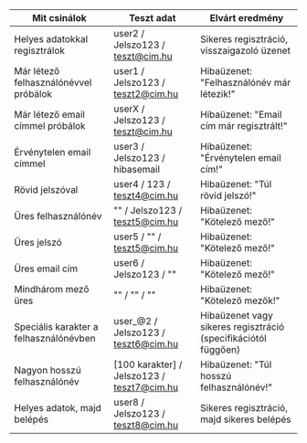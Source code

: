 | Mit csinálok                           | Teszt adat                           | Elvárt eredmény                                      |
|-----------------------------------------|--------------------------------------|------------------------------------------------------|
| Helyes adatokkal regisztrálok           | user2 / Jelszo123 / teszt@cim.hu     | Sikeres regisztráció, visszaigazoló üzenet           |
| Már létező felhasználónévvel próbálok   | user1 / Jelszo123 / teszt2@cim.hu    | Hibaüzenet: "Felhasználónév már létezik!"            |
| Már létező email címmel próbálok        | userX / Jelszo123 / teszt@cim.hu     | Hibaüzenet: "Email cím már regisztrált!"             |
| Érvénytelen email címmel                | user3 / Jelszo123 / hibasemail       | Hibaüzenet: "Érvénytelen email cím!"                 |
| Rövid jelszóval                         | user4 / 123 / teszt4@cim.hu          | Hibaüzenet: "Túl rövid jelszó!"                      |
| Üres felhasználónév                     | "" / Jelszo123 / teszt5@cim.hu       | Hibaüzenet: "Kötelező mező!"                         |
| Üres jelszó                             | user5 / "" / teszt5@cim.hu           | Hibaüzenet: "Kötelező mező!"                         |
| Üres email cím                          | user6 / Jelszo123 / ""               | Hibaüzenet: "Kötelező mező!"                         |
| Mindhárom mező üres                     | "" / "" / ""                         | Hibaüzenet: "Kötelező mezők!"                        |
| Speciális karakter a felhasználónévben  | user_@2 / Jelszo123 / teszt6@cim.hu  | Hibaüzenet vagy sikeres regisztráció (specifikációtól függően)|
| Nagyon hosszú felhasználónév            | [100 karakter] / Jelszo123 / teszt7@cim.hu | Hibaüzenet: "Túl hosszú felhasználónév!"     |
| Helyes adatok, majd belépés             | user8 / Jelszo123 / teszt8@cim.hu    | Sikeres regisztráció, majd sikeres belépés           |
